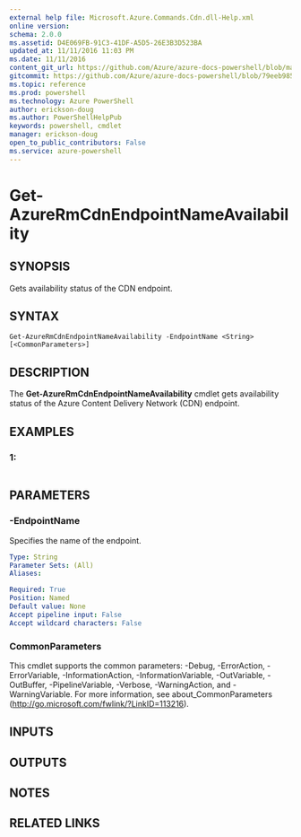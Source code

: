 ```yaml
---
external help file: Microsoft.Azure.Commands.Cdn.dll-Help.xml
online version: 
schema: 2.0.0
ms.assetid: D4E069FB-91C3-41DF-A5D5-26E3B3D523BA
updated_at: 11/11/2016 11:03 PM
ms.date: 11/11/2016
content_git_url: https://github.com/Azure/azure-docs-powershell/blob/master/azureps-cmdlets-docs/ResourceManager/AzureRM.Cdn/v2.2.0/Get-AzureRmCdnEndpointNameAvailability.md
gitcommit: https://github.com/Azure/azure-docs-powershell/blob/79eeb985ea480979357fb4695832a0c3d29a48bf/azureps-cmdlets-docs/ResourceManager/AzureRM.Cdn/v2.2.0/Get-AzureRmCdnEndpointNameAvailability.md
ms.topic: reference
ms.prod: powershell
ms.technology: Azure PowerShell
author: erickson-doug
ms.author: PowerShellHelpPub
keywords: powershell, cmdlet
manager: erickson-doug
open_to_public_contributors: False
ms.service: azure-powershell
---
```


# Get-AzureRmCdnEndpointNameAvailability

## SYNOPSIS
Gets availability status of the CDN endpoint.

## SYNTAX

```
Get-AzureRmCdnEndpointNameAvailability -EndpointName <String> [<CommonParameters>]
```

## DESCRIPTION
The **Get-AzureRmCdnEndpointNameAvailability** cmdlet gets availability status of the Azure Content Delivery Network (CDN) endpoint.

## EXAMPLES

### 1:
```

```

## PARAMETERS

### -EndpointName
Specifies the name of the endpoint.

```yaml
Type: String
Parameter Sets: (All)
Aliases: 

Required: True
Position: Named
Default value: None
Accept pipeline input: False
Accept wildcard characters: False
```

### CommonParameters
This cmdlet supports the common parameters: -Debug, -ErrorAction, -ErrorVariable, -InformationAction, -InformationVariable, -OutVariable, -OutBuffer, -PipelineVariable, -Verbose, -WarningAction, and -WarningVariable. For more information, see about_CommonParameters (http://go.microsoft.com/fwlink/?LinkID=113216).

## INPUTS

## OUTPUTS

## NOTES

## RELATED LINKS


